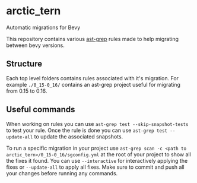 # arctic_tern

Automatic migrations for Bevy

This repository contains various [ast-grep](https://ast-grep.github.io) rules made to help migrating between bevy versions.

## Structure

Each top level folders contains rules associated with it's migration. For example `./0_15-0_16/` contains an ast-grep project useful for migrating from 0.15 to 0.16.

## Useful commands

When working on rules you can use `ast-grep test --skip-snapshot-tests` to test your rule. Once the rule is done you can use `ast-grep test --update-all` to update the associated snapshots.

To run a specific migration in your project use `ast-grep scan -c <path to arctic_tern>/0_15-0_16/sgconfig.yml` at the root of your project to show all the fixes it found. You can use `--interactive` for interactively applying the fixes or `--update-all` to apply all fixes. Make sure to commit and push all your changes before running any commands.
